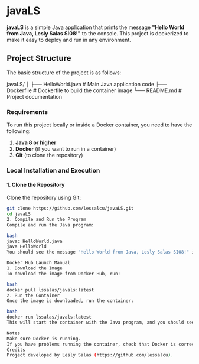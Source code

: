 # javaLS

**javaLS** is a simple Java application that prints the message **"Hello World from Java, Lesly Salas SI08!"** to the console. This project is dockerized to make it easy to deploy and run in any environment.

## Project Structure

The basic structure of the project is as follows:

javaLS/ │ ├── HelloWorld.java # Main Java application code ├── Dockerfile # Dockerfile to build the container image └── README.md # Project documentation

### Requirements

To run this project locally or inside a Docker container, you need to have the following:

1. **Java 8 or higher**
2. **Docker** (if you want to run in a container)
3. **Git** (to clone the repository)

### Local Installation and Execution

#### 1. Clone the Repository

Clone the repository using Git:

```bash
git clone https://github.com/lessalcu/javaLS.git
cd javaLS
2. Compile and Run the Program
Compile and run the Java program:

bash
javac HelloWorld.java
java HelloWorld
You should see the message "Hello World from Java, Lesly Salas SI08!" in the console.

Docker Hub Launch Manual
1. Download the Image
To download the image from Docker Hub, run:

bash
docker pull lssalas/javals:latest
2. Run the Container
Once the image is downloaded, run the container:

bash
docker run lssalas/javals:latest
This will start the container with the Java program, and you should see the message in the console.

Notes
Make sure Docker is running.
If you have problems running the container, check that Docker is correctly installed and configured on your system.
Credits
Project developed by Lesly Salas (https://github.com/lessalcu).